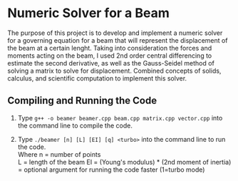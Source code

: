 Numeric Solver for a Beam
=========================
The purpose of this project is to develop and implement a numeric solver for a governing equation for a beam that will represent the displacement of the beam at a certain lenght. Taking into consideration the forces and moments acting on the beam, I used 2nd order central differencing to estimate the second derivative, as well as the Gauss-Seidel method of solving a matrix to solve for displacement. Combined concepts of solids, calculus, and scientific computation to implement this solver.

Compiling and Running the Code
------------------------------
1. Type `g++ -o beamer beamer.cpp beam.cpp matrix.cpp vector.cpp` into the command line to compile the code.


2. Type `./beamer [n] [L] [EI] [q] <turbo>` into the command line to run the code.  
   Where n = number of points  
         L = length of the beam
         EI = (Young's modulus) * (2nd moment of inertia) 
         <turbo> = optional argument for running the code faster (1=turbo mode)
